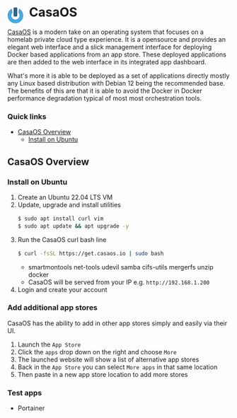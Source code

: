 # CasaOS <img style="margin: 6px 13px 0px 0px" align="left" src="../../../data/images/logo_36x36.png" />

[CasaOS](https://github.com/IceWhaleTech/CasaOS) is a modern take on an operating system that focuses 
on a homelab private cloud type experience. It is a opensource and provides an elegant web interface 
and a slick management interface for deploying Docker based applications from an app store. These 
deployed applications are then added to the web interface in its integrated app dashboard.

What's more it is able to be deployed as a set of applications directly mostly any Linux based 
distribution with Debian 12 being the recommended base. The benefits of this are that it is able to 
avoid the Docker in Docker performance degradation typical of most most orchestration tools.

### Quick links
* [CasaOS Overview](#casaos-overview)
  * [Install on Ubuntu](#install-on-ubuntu)

## CasaOS Overview

### Install on Ubuntu
1. Create an Ubuntu 22.04 LTS VM
2. Update, upgrade and install utilities
   ```bash
   $ sudo apt install curl vim
   $ sudo apt update && apt upgrade -y
   ```
3. Run the CasaOS curl bash line
   ```bash
   $ curl -fsSL https://get.casaos.io | sudo bash
   ```
   * smartmontools net-tools udevil samba cifs-utils mergerfs unzip docker 
   * CasaOS will be served from your IP e.g. `http://192.168.1.200`
4. Login and create your account

### Add additional app stores
CasaOS has the ability to add in other app stores simply and easily via their UI.

1. Launch the `App Store`
2. Click the `apps` drop down on the right and choose `More`
3. The launched website will show a list of alternative app stores
4. Back in the `App Store` you can select `More apps` in that same location
5. Then paste in a new app store location to add more stores

### Test apps
* Portainer

